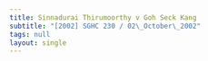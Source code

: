 ```yaml
---
title: Sinnadurai Thirumoorthy v Goh Seck Kang
subtitle: "[2002] SGHC 230 / 02\_October\_2002"
tags: null
layout: single
---
```


